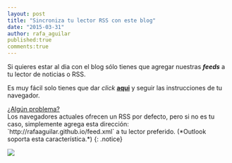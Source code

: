 ```yaml
---
layout: post
title: "Sincroniza tu lector RSS con este blog"
date: "2015-03-31"
author: rafa_aguilar
published:true
comments:true
---
```



Si quieres estar al dia con el blog sólo tienes que agregar nuestras ***feeds*** a tu lector de noticias o RSS.

Es muy fácil solo tienes que dar *click* **[aqui][rss]** y seguir las instrucciones de tu navegador.

<div markdown="0"><a href="#" class="btn btn-warning">¿Algún problema?</a></div>
Los navegadores actuales ofrecen un RSS por defecto, pero si no es tu caso, simplemente agrega esta dirección: `http://rafaaguilar.github.io/feed.xml` a tu lector preferido. (*Outlook soporta esta característica.*)
{: .notice}

![](http://www.barcelonadot.com/wp-content/uploads/2014/05/x63.jpg)


[rss]:/feed.xml
